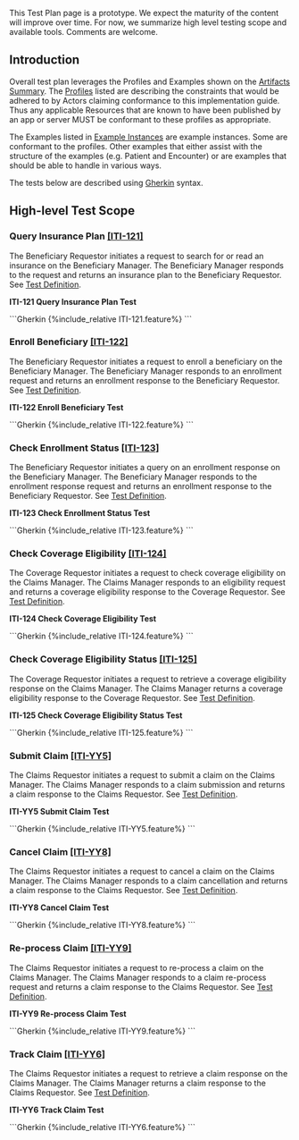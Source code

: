 <div markdown="1" class="stu-note">

This Test Plan page is a prototype. We expect the maturity of the content will improve over time.  For now, we summarize high level testing scope and available tools. Comments are welcome.
</div>

## Introduction

Overall test plan leverages the Profiles and Examples shown on the [Artifacts Summary](artifacts.html). The [Profiles](artifacts.html#structures-resource-profiles) listed are describing the constraints that would be adhered to by Actors claiming conformance to this implementation guide. Thus any applicable Resources that are known to have been published by an app or server MUST be conformant to these profiles as appropriate.

The Examples listed in [Example Instances](artifacts.html#example-example-instances) are example instances. Some are conformant to the profiles. Other examples that either assist with the structure of the examples (e.g. Patient and Encounter) or are examples that  should be able to handle in various ways.

The tests below are described using [Gherkin](https://cucumber.io/docs/gherkin/) syntax.

## High-level Test Scope

### Query Insurance Plan [[ITI-121]](ITI-121.html)

The Beneficiary Requestor initiates a request to search for or read an insurance on the Beneficiary Manager.  The Beneficiary Manager responds to the request and returns an insurance plan to the Beneficiary Requestor.  See [Test Definition](Binary-FeatureITI121.html).

<p id="feature122" class="caption"><b>ITI-121 Query Insurance Plan Test</b></p>
```Gherkin
{%include_relative ITI-121.feature%}
```

### Enroll Beneficiary [[ITI-122]](ITI-122.html)

The Beneficiary Requestor initiates a request to enroll a beneficiary on the Beneficiary Manager.  The Beneficiary Manager responds to an enrollment request and returns an enrollment response to the Beneficiary Requestor.  See [Test Definition](Binary-FeatureITI122.html).

<p id="feature122" class="caption"><b>ITI-122 Enroll Beneficiary Test</b></p>
```Gherkin
{%include_relative ITI-122.feature%}
```

### Check Enrollment Status [[ITI-123]](ITI-123.html)

The Beneficiary Requestor initiates a query on an enrollment response on the Beneficiary Manager.  The Beneficiary Manager responds to the enrollment response request and returns an enrollment response to the Beneficiary Requestor.  See [Test Definition](Binary-FeatureITI123.html).

<p id="feature122" class="caption"><b>ITI-123 Check Enrollment Status Test</b></p>
```Gherkin
{%include_relative ITI-123.feature%}
```

### Check Coverage Eligibility [[ITI-124]](ITI-124.html)

The Coverage Requestor initiates a request to check coverage eligibility on the Claims Manager.  The Claims Manager responds to an eligibility request and returns a coverage eligibility response to the Coverage Requestor.  See [Test Definition](Binary-FeatureITI124.html).

<p id="feature122" class="caption"><b>ITI-124 Check Coverage Eligibility Test</b></p>
```Gherkin
{%include_relative ITI-124.feature%}
```

### Check Coverage Eligibility Status [[ITI-125]](ITI-125.html)

The Coverage Requestor initiates a request to retrieve a coverage eligibility response on the Claims Manager.  The Claims Manager returns a coverage eligibility response to the Coverage Requestor.  See [Test Definition](Binary-FeatureITI125.html).

<p id="feature122" class="caption"><b>ITI-125 Check Coverage Eligibility Status Test</b></p>
```Gherkin
{%include_relative ITI-125.feature%}
```

### Submit Claim [[ITI-YY5]](ITI-YY5.html)

The Claims Requestor initiates a request to submit a claim on the Claims Manager.  The Claims Manager responds to a claim submission and returns a claim response to the Claims Requestor.  See [Test Definition](Binary-FeatureITIYY5.html).

<p id="feature122" class="caption"><b>ITI-YY5 Submit Claim Test</b></p>
```Gherkin
{%include_relative ITI-YY5.feature%}
```

### Cancel Claim [[ITI-YY8]](ITI-YY8.html)

The Claims Requestor initiates a request to cancel a claim on the Claims Manager.  The Claims Manager responds to a claim cancellation and returns a claim response to the Claims Requestor.  See [Test Definition](Binary-FeatureITIYY8.html).

<p id="feature122" class="caption"><b>ITI-YY8 Cancel Claim Test</b></p>
```Gherkin
{%include_relative ITI-YY8.feature%}
```

### Re-process Claim [[ITI-YY9]](ITI-YY9.html)

The Claims Requestor initiates a request to re-process a claim on the Claims Manager.  The Claims Manager responds to a claim re-process request and returns a claim response to the Claims Requestor.  See [Test Definition](Binary-FeatureITIYY9.html).

<p id="feature122" class="caption"><b>ITI-YY9 Re-process Claim Test</b></p>
```Gherkin
{%include_relative ITI-YY9.feature%}
```

### Track Claim [[ITI-YY6]](ITI-YY6.html)

The Claims Requestor initiates a request to retrieve a claim response on the Claims Manager.  The Claims Manager returns a claim response to the Claims Requestor.  See [Test Definition](Binary-FeatureITIYY6.html).

<p id="feature122" class="caption"><b>ITI-YY6 Track Claim Test</b></p>
```Gherkin
{%include_relative ITI-YY6.feature%}
```